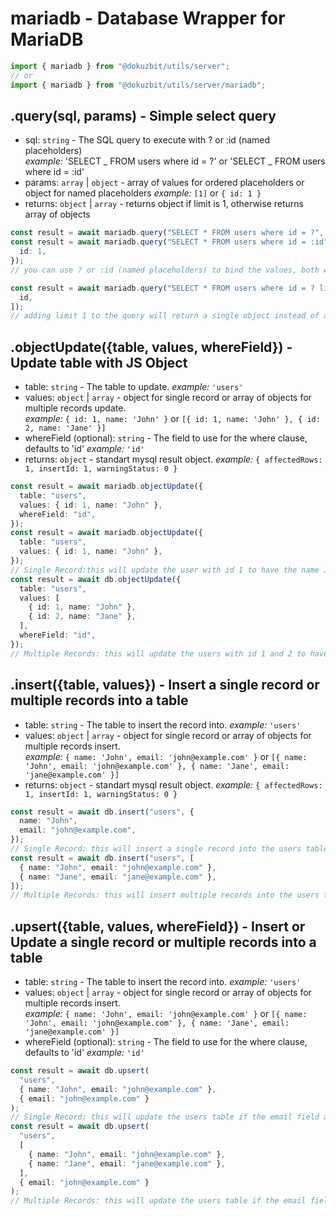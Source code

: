 # mariadb - Database Wrapper for MariaDB

```ts
import { mariadb } from "@dokuzbit/utils/server";
// or
import { mariadb } from "@dokuzbit/utils/server/mariadb";
```

## .query(sql, params) - Simple select query

- sql: `string` - The SQL query to execute with ? or :id (named placeholders)  
  _example:_ 'SELECT _ FROM users where id = ?' or 'SELECT _ FROM users where id = :id'
- params: `array` | `object` - array of values for ordered placeholders or object for named placeholders
  _example:_ `[1]` or `{ id: 1 }`
- returns: `object` | `array` - returns object if limit is 1, otherwise returns array of objects

```ts
const result = await mariadb.query("SELECT * FROM users where id = ?", [1]);
const result = await mariadb.query("SELECT * FROM users where id = :id", {
  id: 1,
});
// you can use ? or :id (named placeholders) to bind the values, both will work the same
```

```ts
const result = await mariadb.query("SELECT * FROM users where id = ? limit 1", [
  id,
]);
// adding limit 1 to the query will return a single object instead of an array
```

## .objectUpdate({table, values, whereField}) - Update table with JS Object

- table: `string` - The table to update. _example:_ `'users'`
- values: `object` | `array` - object for single record or array of objects for multiple records update.  
  _example:_ `{ id: 1, name: 'John' }` or `[{ id: 1, name: 'John' }, { id: 2, name: 'Jane' }]`
- whereField (optional): `string` - The field to use for the where clause, defaults to 'id'
  _example:_ `'id'`
- returns: `object` - standart mysql result object. _example:_ `{ affectedRows: 1, insertId: 1, warningStatus: 0 }`

```ts
const result = await mariadb.objectUpdate({
  table: "users",
  values: { id: 1, name: "John" },
  whereField: "id",
});
const result = await mariadb.objectUpdate({
  table: "users",
  values: { id: 1, name: "John" },
});
// Single Record:this will update the user with id 1 to have the name John. You can omit whereField if whereField is id as it's the default
const result = await db.objectUpdate({
  table: "users",
  values: [
    { id: 1, name: "John" },
    { id: 2, name: "Jane" },
  ],
  whereField: "id",
});
// Multiple Records: this will update the users with id 1 and 2 to have the name John and Jane respectively
```

## .insert({table, values}) - Insert a single record or multiple records into a table

- table: `string` - The table to insert the record into. _example:_ `'users'`
- values: `object` | `array` - object for single record or array of objects for multiple records insert.  
  _example:_ `{ name: 'John', email: 'john@example.com' }` or `[{ name: 'John', email: 'john@example.com' }, { name: 'Jane', email: 'jane@example.com' }]`
- returns: `object` - standart mysql result object. _example:_ `{ affectedRows: 1, insertId: 1, warningStatus: 0 }`

```ts
const result = await db.insert("users", {
  name: "John",
  email: "john@example.com",
});
// Single Record: this will insert a single record into the users table
const result = await db.insert("users", [
  { name: "John", email: "john@example.com" },
  { name: "Jane", email: "jane@example.com" },
]);
// Multiple Records: this will insert multiple records into the users table
```

## .upsert({table, values, whereField}) - Insert or Update a single record or multiple records into a table

- table: `string` - The table to insert the record into. _example:_ `'users'`
- values: `object` | `array` - object for single record or array of objects for multiple records insert.  
  _example:_ `{ name: 'John', email: 'john@example.com' }` or `[{ name: 'John', email: 'john@example.com' }, { name: 'Jane', email: 'jane@example.com' }]`
- whereField (optional): `string` - The field to use for the where clause, defaults to 'id'
  _example:_ `'id'`

```ts
const result = await db.upsert(
  "users",
  { name: "John", email: "john@example.com" },
  { email: "john@example.com" }
);
// Single Record: this will update the users table if the email field already exists, otherwise it will insert a new record
const result = await db.upsert(
  "users",
  [
    { name: "John", email: "john@example.com" },
    { name: "Jane", email: "jane@example.com" },
  ],
  { email: "john@example.com" }
);
// Multiple Records: this will update the users table if the email field already exists, otherwise it will insert a new record
```
